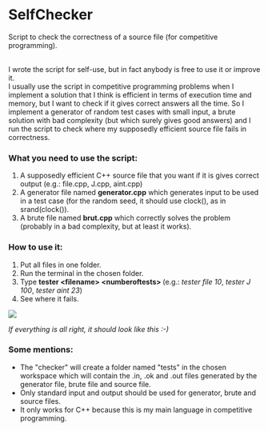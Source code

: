 # SelfChecker
Script to check the correctness of a source file (for competitive programming).<br/></br>

I wrote the script for self-use, but in fact anybody is free to use it or improve it. <br/>
I usually use the script in competitive programming problems when I implement a solution that I think is efficient in terms of execution time and memory, but I want to check if it gives correct answers all the time. So I implement a generator of random test cases with small input, a brute solution with bad complexity (but which surely gives good answers) and I run the script to check where my supposedly efficient source file fails in correctness.

### What you need to use the script:

1. A supposedly efficient C++ source file that you want if it is gives correct output (e.g.: file.cpp, J.cpp, aint.cpp)
2. A generator file named <b>generator.cpp</b> which generates input to be used in a test case (for the random seed, it should use clock(), as in srand(clock()).
3. A brute file named <b>brut.cpp</b> which correctly solves the problem (probably in a bad complexity, but at least it works).

### How to use it:

1. Put all files in one folder.
2. Run the terminal in the chosen folder.
3. Type <b>tester \<filename\> \<numberoftests\> </b> (e.g.: <i>tester file 10</i>, <i>tester J 100</i>, <i>tester aint 23</i>)
4. See where it fails.

<img src="http://i68.tinypic.com/4se72w.jpg"/><br/>

<i>If everything is all right, it should look like this :-) </i>

### Some mentions:

- The "checker" will create a folder named "tests" in the chosen workspace which will contain the .in, .ok and .out files generated by the generator file, brute file and source file.
- Only standard input and output should be used for generator, brute and source files.
- It only works for C++ because this is my main language in competitive programming.
